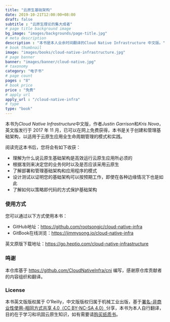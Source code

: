 ```yaml
---
title: "云原生基础架构"
date: 2019-10-21T12:00:00+08:00
draft: false
subtitle : "云原生理论的集大成者"
# page title background image
bg_image: "images/backgrounds/page-title.jpg"
# meta description
description : "本书是本人业余时间翻译的Cloud Native Infrastructure 中文版。"
# book thumbnail
image: "images/books/cloud-native-infrastructure.jpg"
# page banner
banner: "images/banner/cloud-native.jpg"
# taxonomy
category: "电子书"
# page count
pages : "8"
# book price
price : "免费"
# apply url
apply_url : "/cloud-native-infra"
# type
type: "book"
---
```


本书为*Cloud Native Infrastructure*中文版，作者*Justin Garrison*和*Kris Nova*，英文版发行于 2017 年 11 月，已可以在网上免费获得，本书是关于创建和管理基础架构，以适用于云原生应用全生命周期管理的模式和实践。

阅读完这本书后，您将会有如下收获：

- 理解为什么说云原生基础架构是高效运行云原生应用所必须的
- 根据准则来决定您的业务何时以及是否应该采用云原生
- 了解部署和管理基础架构和应用程序的模式
- 设计测试以证明您的基础架构可以按预期工作，即使在各种边缘情况下也是如此
- 了解如何以策略即代码的方式保护基础架构

### 使用方式

您可以通过以下方式使用本书：

- GitHub地址：<https://github.com/rootsongjc/cloud-native-infra>
- GitBook在线浏览：<https://jimmysong.io/cloud-native-infra>

英文原版下载地址：<https://go.heptio.com/cloud-native-infrastructure>

### 鸣谢

本仓库基于 https://github.com/CloudNativeInfra/cni 编写，感谢原仓库贡献者的内容组织和翻译。

### License

本书英文版版权属于 O’Reilly，中文版版权归属于机械工业出版，基于[署名-非商业性使用-相同方式共享 4.0（CC BY-NC-SA 4.0）](https://creativecommons.org/licenses/by-nc-sa/4.0/deed.zh)分享，本书为本人自行翻译，目的在于学习和巩固云原生知识，如有需要请[购买纸质书](https://item.jd.com/12432007.html)。